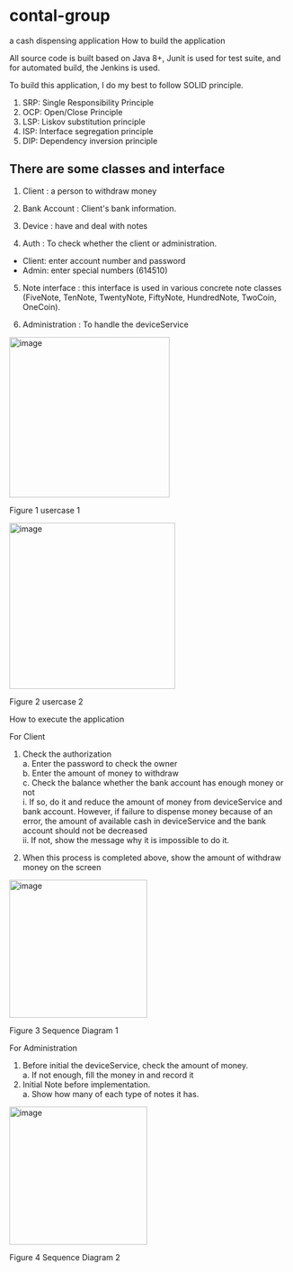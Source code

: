 # contal-group
a cash dispensing application
How to build the application

All source code is built based on Java 8+, Junit is used for test suite, and for automated build, the Jenkins is used.

To build this application, I do my best to follow SOLID principle.
1.	SRP: Single Responsibility Principle
2.	OCP: Open/Close Principle
3.	LSP: Liskov substitution principle
4.	ISP: Interface segregation principle
5.	DIP: Dependency inversion principle
 
## There are some classes and interface

1. Client
: a person to withdraw money

2. Bank Account
: Client's bank information.

3.	Device
: have and deal with notes

4. Auth
: To check whether the client or administration.<br>
-	Client: enter account number and password<br>
-	Admin: enter special numbers (614510)

5.	Note interface
: this interface is used in various concrete note classes (FiveNote, TenNote, TwentyNote, FiftyNote, HundredNote, TwoCoin, OneCoin).

6.	Administration
: To handle the deviceService 

<img width="285" alt="image" src="https://github.com/proandceo/contal-group/assets/3205452/a78c8314-d1e2-4041-a0dc-f1742d986f1a"> 

Figure 1 usercase 1

<img width="295" alt="image" src="https://github.com/proandceo/contal-group/assets/3205452/313c606a-88e8-4a71-9acd-d53021bf6ede">

Figure 2 usercase 2


How to execute the application

For Client
1.	Check the authorization<br>
    a.	Enter the password to check the owner<br>
    b.	Enter the amount of money to withdraw<br>
    c.	Check the balance whether the bank account has enough money or not<br>
i.	If so, do it and reduce the amount of money from deviceService and bank account. However, if failure to dispense money because of an error, the amount of available cash in deviceService and the bank account should not be decreased<br> 
ii.	If not, show the message why it is impossible to do it.<br>


2. When this process is completed above, show the amount of withdraw money on the screen

<img width="245" alt="image" src="https://github.com/proandceo/contal-group/assets/3205452/efb494a1-4eb5-4c3b-926a-d754590b41b9">

Figure 3 Sequence Diagram 1

For Administration
1.	Before initial the deviceService, check the amount of money.<br>
a.	If not enough, fill the money in and record it<br>
2.	Initial Note before implementation.<br>
a.	Show how many of each type of notes it has.<br> 

<img width="245" alt="image" src="https://github.com/proandceo/contal-group/assets/3205452/1c025b21-f193-42e7-8c71-f51fb59f8f2f">

Figure 4 Sequence Diagram 2
